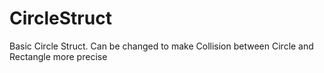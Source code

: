# CircleStruct
Basic Circle Struct. Can be changed to make Collision between Circle and Rectangle more precise
